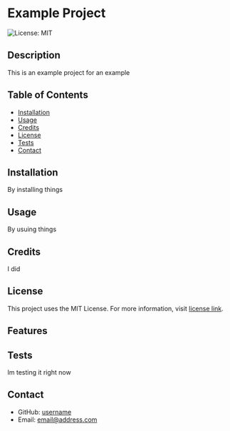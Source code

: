 # Example Project
![License: MIT](https://img.shields.io/badge/License-MIT-green.svg)
## Description 

This is an example project for an example

## Table of Contents

- [Installation](#installation)
- [Usage](#usage)
- [Credits](#credits)
- [License](#license)
- [Tests](#tests)
- [Contact](#contact)

## Installation

By installing things

## Usage

By usuing things

## Credits

I did

## License
  
  This project uses the MIT License. For more information, visit [license link](https://opensource.org/licenses/MIT).

## Features



## Tests

Im testing it right now

## Contact

- GitHub: [username](https://github.com/username)
- Email: [email@address.com](mailto:email@address.com)

